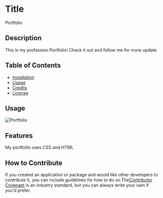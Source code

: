 
# Title

Portfolio

## Description

This is my profession Portfolio! Check it out and follow me for more update

## Table of Contents

  - [Installation](#installation)
  - [Usage](#usage)
  - [Credits](#credits)
  - [License](#license)

## Usage

![Portfolio](/images/portfolio.png)

## Features

My portfoilio uses CSS and HTML


## How to Contribute

If you created an application or package and would like other developers to contribute it, you can include guidelines for how to do so.The[Contributor Covenant](https://www.contributor-covenant.org/) is an industry standard, but you can always write your own if you'd prefer.

